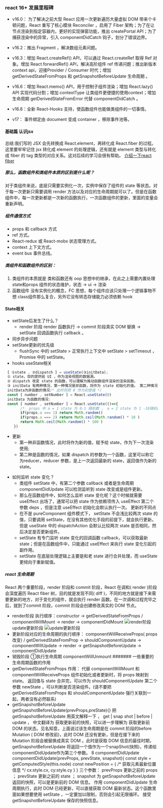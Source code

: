 ### react 16+ 发展里程碑
- v16.0： 为了解决之前大型 React 应用一次更新遍历大量虚拟 DOM 带来个卡顿问题，React 重写了核心模块 Reconciler ，启用了 Fiber 架构；为了在让节点渲染到指定容器内，更好的实现弹窗功能，推出 createPortal API；为了捕获渲染中的异常，引入 componentDidCatch 钩子，划分了错误边界。

- v16.2：推出 Fragment ，解决数组元素问题。

- v16.3：增加 React.createRef() API，可以通过 React.createRef 取得 Ref 对象。增加 React.forwardRef() API，解决高阶组件 ref 传递问题；推出新版本 context api，迎接Provider / Consumer 时代；增加 getDerivedStateFromProps 和 getSnapshotBeforeUpdate 生命周期 。

- v16.6：增加 React.memo() API，用于控制子组件渲染；增加 React.lazy() API 实现代码分割；增加 contextType 让类组件更便捷的使用context；增加生命周期 getDerivedStateFromError 代替 componentDidCatch 。

- v16.8：全新 React-Hooks 支持，使函数组件也能做类组件的一切事情。

- v17： 事件绑定由 document 变成 container ，移除事件池等。
#### 基础篇 认识jsx
 总结:我们写的 JSX 会先转换成 React.element，再转化成 React.fiber 的过程。这里要牢牢记住 jsx 转化成 element 的处理逻辑，还有就是 element 类型与转化成 fiber 的 tag 类型的对应关系。这对后续的学习会很有帮助。
 [介绍一下react fiber](https://www.jianshu.com/p/ff32dea870ed)
 ##### 那么，函数组件和类组件本质的区别是什么呢？
对于类组件来说，底层只需要实例化一次，实例中保存了组件的 state 等状态。对于每一次更新只需要调用 render 方法以及对应的生命周期就可以了。但是在函数组件中，每一次更新都是一次新的函数执行，一次函数组件的更新，里面的变量会重新声明。
 ##### 组件通信方式
 - props 和 callback 方式
 - ref 方式。
 - React-redux 或 React-mobx 状态管理方式。
 - context 上下文方式。
 - event bus 事件总线。
##### 类组件和函数组件的区别：
1. 类组件的本质就是 类和函数还有 oop 思想中的继承，在此之上需要内置处理 state和props 组件的状态维护，状态 -> ui -> 渲染
2. 函数组件 没有实例化的概念，FC 思想，每个组件应该只处理一个逻辑事物不想 class组件那么复合，另外它没有转态存储能力必须依赖 hook
#### State相关
- setState后发生了什么？
    + render 阶段 render 函数执行 -> commit 阶段真实 DOM 替换 -> setState 回调函数执行 callback 。
- 同步异步问题
- setState更新的优先级
    + flushSync 中的 setState > 正常执行上下文中 setState > setTimeout ，Promise 中的 setState。
- hooks useState相关
```js
 [ ①state , ②dispatch ] = useState(③initData);
 ① state，目的提供给 UI ，作为渲染视图的数据源。
 ② dispatch 改变 state 的函数，可以理解为推动函数组件渲染的渲染函数。
 ③ initData 有两种情况，第一种情况是非函数，将作为 state 初始化的值。 第二种情况是函数，函数的返回值作为 useState 初始化的值。
 initData为非函数的情况/* 此时将把 0 作为初使值 */
 const [ number , setNumber ] = React.useState(0)
 initData 为函数的情况:
 const [ number , setNumber ] = React.useState(()=>{
       /*  props 中 a = 1 state 为 0-1 随机数 ， a = 2 state 为 1 -10随机数 ， 否则，state 为 1 - 100 随机数   */
       if(props.a === 1) return Math.random() 
       if(props.a === 2) return Math.ceil(Math.random() * 10 )
       return Math.ceil(Math.random() * 100 ) 
    })
``` 
   + 更新
       + 第一种非函数情况，此时将作为新的值，赋予给 state，作为下一次渲染使用;
       + 第二种是函数的情况，如果 dispatch 的参数为一个函数，这里可以称它为reducer，reducer 参数，是上一次返回最新的 state，返回值作为新的 state。

- 如何监听 state 变化？
   + 类组件 setState 中，有第二个参数 callback 或者是生命周期componentDidUpdate 可以检测监听到 state 改变或是组件更新。
   + 那么在函数组件中，如何怎么监听 state 变化呢？这个时候就需要 useEffect 出场了，通常可以把 state 作为依赖项传入 useEffect 第二个参数 deps ，但是注意 useEffect 初始化会默认执行一次。
 更新的不同点
   + 在不是 pureComponent 组件模式下， setState 不会浅比较两次 state 的值，只要调用 setState，在没有其他优化手段的前提下，就会执行更新。但是 useState 中的 dispatchAction 会默认比较两次 state 是否相同，然后决定是否更新组件。
   + setState 有专门监听 state 变化的回调函数 callback，可以获取最新state；但是在函数组件中，只能通过 useEffect 来执行 state 变化引起的副作用。
   + setState 在底层处理逻辑上主要是和老 state 进行合并处理，而 useState 更倾向于重新赋值。
##### react 生命周期
 React 两个重要阶段，render 阶段和 commit 阶段，React 在调和( render )阶段会深度遍历 React fiber 树，目的就是发现不同( diff )，不同的地方就是接下来需要更新的地方，对于变化的组件，就会执行 render 函数。在一次调和过程完毕之后，就到了commit 阶段，commit 阶段会创建修改真实的 DOM 节点。
 - render阶段 执行顺序：constructor -> getDerivedStateFromProps / componentWillMount -> render -> componentDidMount
 ![render阶段](https://p9-juejin.byteimg.com/tos-cn-i-k3u1fbpfcp/9838872f404c474b87612400c3a6c504~tplv-k3u1fbpfcp-watermark.image)
 update更新阶段
 ![update更新阶段](https://p9-juejin.byteimg.com/tos-cn-i-k3u1fbpfcp/de17c24547b040b9a93b01706d9e585b~tplv-k3u1fbpfcp-watermark.image)
 - 更新阶段对应的生命周期的执行顺序：
componentWillReceiveProps( props 改变) / getDerivedStateFromProp -> shouldComponentUpdate -> componentWillUpdate -> render -> getSnapshotBeforeUpdate -> componentDidUpdate
- 销毁阶段
 ①执行生命周期 componentWillUnmount
####### 一些重要的生命周期函数的作用
- getDerivedStateFromProps 作用：
代替 componentWillMount 和 componentWillReceiveProps
组件初始化或者更新时，将 props 映射到 state。
返回值与 state 合并完，可以作为 shouldComponentUpdate 第二个参数 newState ，可以判断是否渲染组件。(请不要把 getDerivedStateFromProps 和 shouldComponentUpdate 强行关联到一起，两者没有必然联系)
- getSnapshotBeforeUpdate
getSnapshotBeforeUpdate(prevProps,preState){}
把 getSnapshotBeforeUpdate 用英文解释一下 ， get | snap shot | before | update ， 中文翻译为 获取更新前的快照，可以进一步理解为 获取更新前 DOM 的状态。见名知意，上面说过该生命周期是在 commit 阶段的before Mutation ( DOM 修改前)，此时 DOM 还没有更新，但是在接下来的 Mutation 阶段会被替换成真实 DOM 。此时是获取 DOM 信息的最佳时期，getSnapshotBeforeUpdate 将返回一个值作为一个snapShot(快照)，传递给 componentDidUpdate作为第三个参数。
8 componentDidUpdate
componentDidUpdate(prevProps, prevState, snapshot){
    const style = getComputedStyle(this.node)
    const newPosition = { /* 获取元素最新位置信息 */
        cx:style.cx,
        cy:style.cy
    }
}
三个参数：
prevProps 更新之前的 props ；
prevState 更新之前的 state ；
snapshot 为 getSnapshotBeforeUpdate 返回的快照，可以是更新前的 DOM 信息。
作用
componentDidUpdate 生命周期执行，此时 DOM 已经更新，可以直接获取 DOM 最新状态。这个函数里面如果想要使用 setState ，一定要加以限制，否则会引起无限循环。
接受 getSnapshotBeforeUpdate 保存的快照信息。
